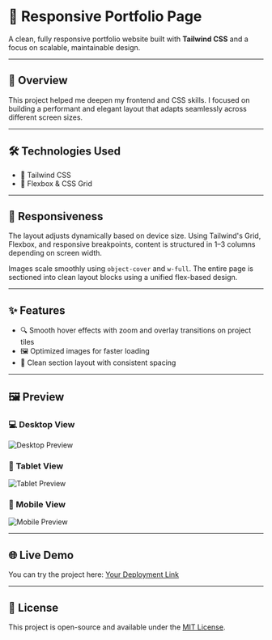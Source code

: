 # 📁 Responsive Portfolio Page

A clean, fully responsive portfolio website built with **Tailwind CSS** and a focus on scalable, maintainable design.

---

## 🚀 Overview

This project helped me deepen my frontend and CSS skills. I focused on building a performant and elegant layout that adapts seamlessly across different screen sizes.

---

## 🛠️ Technologies Used

- 🎨 Tailwind CSS
- 🧱 Flexbox & CSS Grid

---

## 📱 Responsiveness

The layout adjusts dynamically based on device size. Using Tailwind's Grid, Flexbox, and responsive breakpoints, content is structured in 1–3 columns depending on screen width.

Images scale smoothly using `object-cover` and `w-full`. The entire page is sectioned into clean layout blocks using a unified flex-based design.

---

## ✨ Features

- 🔍 Smooth hover effects with zoom and overlay transitions on project tiles
- 🖼️ Optimized images for faster loading
- 🧩 Clean section layout with consistent spacing

---

## 🖼️ Preview

### 💻 Desktop View

![Desktop Preview](./assets/desktop.png)

### 📱 Tablet View

![Tablet Preview](./assets/tablet.png)

### 📲 Mobile View

![Mobile Preview](./assets/mobile.png)

---

## 🌐 Live Demo

You can try the project here: [Your Deployment Link](https://your-live-site.com)

---

## 📎 License

This project is open-source and available under the [MIT License](LICENSE).
